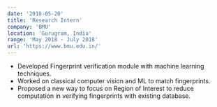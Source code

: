 ```yaml
---
date: '2018-05-20'
title: 'Research Intern'
company: 'BMU'
location: 'Gurugram, India'
range: 'May 2018 - July 2018'
url: 'https://www.bmu.edu.in/'
---
```


- Developed Fingerprint verification module with machine learning techniques.
- Worked on classical computer vision and ML to match fingerprints.
- Proposed a new way to focus on Region of Interest to reduce computation in verifying fingerprints with existing database.
